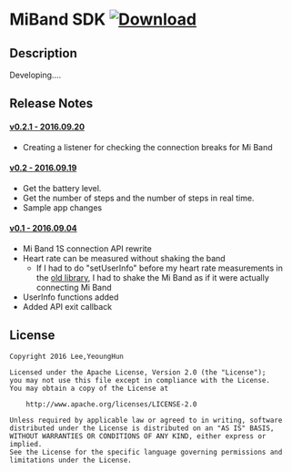 # MiBand SDK [ ![Download](https://api.bintray.com/packages/iyeonghun/maven/miband-sdk/images/download.svg) ](https://bintray.com/iyeonghun/maven/miband-sdk/_latestVersion)

## Description

Developing....

## Release Notes

#### [v0.2.1 - 2016.09.20](https://github.com/Iyeonghun/MiBandSdk/releases/tag/v0.2.1)

- Creating a listener for checking the connection breaks for Mi Band

#### [v0.2 - 2016.09.19](https://github.com/Iyeonghun/MiBandSdk/releases/tag/v0.2.0)

- Get the battery level.
- Get the number of steps and the number of steps in real time.
- Sample app changes

#### [v0.1 - 2016.09.04](https://github.com/Iyeonghun/MiBandSdk/releases/tag/v0.1.0)

- Mi Band 1S connection API rewrite
- Heart rate can be measured without shaking the band
  - If I had to do "setUserInfo" before my heart rate measurements in the [old library](https://github.com/pangliang/miband-sdk-android), I had to shake the Mi Band as if it were actually connecting Mi Band
- UserInfo functions added
- Added API exit callback

## License

```
Copyright 2016 Lee,YeoungHun

Licensed under the Apache License, Version 2.0 (the "License");
you may not use this file except in compliance with the License.
You may obtain a copy of the License at

	http://www.apache.org/licenses/LICENSE-2.0

Unless required by applicable law or agreed to in writing, software
distributed under the License is distributed on an "AS IS" BASIS,
WITHOUT WARRANTIES OR CONDITIONS OF ANY KIND, either express or implied.
See the License for the specific language governing permissions and
limitations under the License.
```

